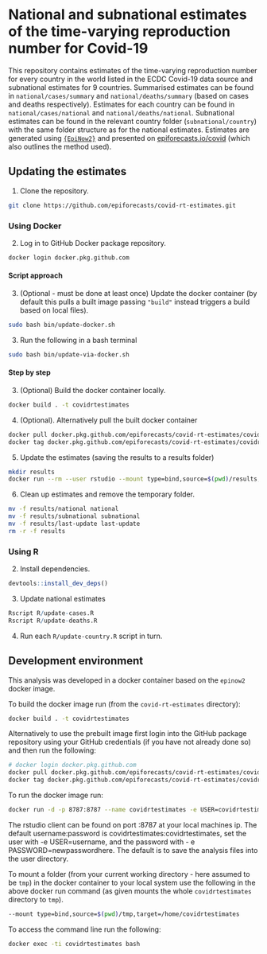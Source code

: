 
# National and subnational estimates of the time-varying reproduction number for Covid-19

This repository contains estimates of the time-varying reproduction number for every country in the world listed in the ECDC Covid-19 data source and subnational estimates for 9 countries. Summarised estimates can be found in `national/cases/summary` and `national/deaths/summary` (based on cases and deaths respectively). Estimates for each country can be found in `national/cases/national` and `national/deaths/national`. Subnational estimates can be found in the relevant country folder (`subnational/country`) with the same folder structure as for the national estimates. Estimates are generated using [`{EpiNow2}`](https://epiforecasts.io/EpiNow2/) and presented on [epiforecasts.io/covid](https://epiforecasts.io/covid) (which also outlines the method used).

## Updating the estimates

1. Clone the repository.

```bash
git clone https://github.com/epiforecasts/covid-rt-estimates.git
```

### Using Docker

2. Log in to GitHub Docker package repository.

```bash
docker login docker.pkg.github.com
```

#### Script approach


3. (Optional - must be done at least once) Update the docker container (by default this pulls a built image passing `"build"` instead triggers a build based on local files).

```bash
sudo bash bin/update-docker.sh
```

3. Run the following in a bash terminal

```bash
sudo bash bin/update-via-docker.sh
```

#### Step by step


3. (Optional) Build the docker container locally.

```bash
docker build . -t covidrtestimates
```

4. (Optional). Alternatively pull the built docker container

```bash
docker pull docker.pkg.github.com/epiforecasts/covid-rt-estimates/covidrtestimates:latest
docker tag docker.pkg.github.com/epiforecasts/covid-rt-estimates/covidrtestimates:latest covidrtestimates
```

5. Update the estimates (saving the results to a results folder)

```bash
mkdir results
docker run --rm --user rstudio --mount type=bind,source=$(pwd)/results,target=/home/covid-rt-estimates covidrtestimates /bin/bash bin/update-estimates.sh
```

6. Clean up estimates and remove the temporary folder.

```bash
mv -f results/national national
mv -f results/subnational subnational
mv -f results/last-update last-update
rm -r -f results
```

### Using R

2. Install dependencies.

```r
devtools::install_dev_deps()
```

3. Update national estimates

```r
Rscript R/update-cases.R
Rscript R/update-deaths.R
```

4. Run each `R/update-country.R` script in turn.

## Development environment

This analysis was developed in a docker container based on the `epinow2` docker image.

To build the docker image run (from the `covid-rt-estimates` directory):

``` bash
docker build . -t covidrtestimates
```

Alternatively to use the prebuilt image first login into the GitHub package repository using your GitHub credentials (if you have not already done so) and then run the following:

```bash
# docker login docker.pkg.github.com
docker pull docker.pkg.github.com/epiforecasts/covid-rt-estimates/covidrtestimates:latest
docker tag docker.pkg.github.com/epiforecasts/covid-rt-estimates/covidrtestimates:latest covidrtestimates
```
To run the docker image run:

``` bash
docker run -d -p 8787:8787 --name covidrtestimates -e USER=covidrtestimates -e PASSWORD=covidrtestimates covidrtestimates
```

The rstudio client can be found on port :8787 at your local machines ip.
The default username:password is covidrtestimates:covidrtestimates, set the user with -e
USER=username, and the password with - e PASSWORD=newpasswordhere. The
default is to save the analysis files into the user directory.

To mount a folder (from your current working directory - here assumed to
be `tmp`) in the docker container to your local system use the following
in the above docker run command (as given mounts the whole `covidrtestimates`
directory to `tmp`).

``` bash
--mount type=bind,source=$(pwd)/tmp,target=/home/covidrtestimates
```

To access the command line run the following:

``` bash
docker exec -ti covidrtestimates bash
```
